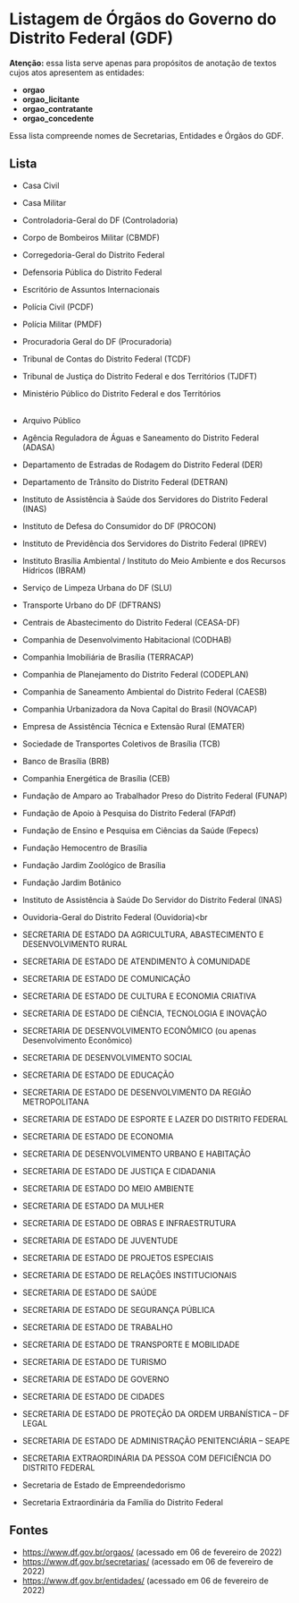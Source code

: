 # Listagem de Órgãos do Governo do Distrito Federal (GDF)

**Atenção:** essa lista serve apenas para propósitos de anotação de textos cujos atos apresentem as entidades:
- **orgao**
- **orgao_licitante**
- **orgao_contratante** 
- **orgao_concedente** 

Essa lista compreende nomes de Secretarias, Entidades e Órgãos do GDF.

## Lista

- Casa Civil
- Casa Militar
- Controladoria-Geral do DF (Controladoria)
- Corpo de Bombeiros Militar (CBMDF)
- Corregedoria-Geral do Distrito Federal
- Defensoria Pública do Distrito Federal
- Escritório de Assuntos Internacionais
- Polícia Civil (PCDF)
- Polícia Militar (PMDF)
- Procuradoria Geral do DF (Procuradoria)
- Tribunal de Contas do Distrito Federal (TCDF)
- Tribunal de Justiça do Distrito Federal e dos Territórios (TJDFT)
- Ministério Público do Distrito Federal e dos Territórios<br><br>

- Arquivo Público
- Agência Reguladora de Águas e Saneamento do Distrito Federal (ADASA)
- Departamento de Estradas de Rodagem do Distrito Federal (DER)
- Departamento de Trânsito do Distrito Federal (DETRAN)
- Instituto de Assistência à Saúde dos Servidores do Distrito Federal (INAS)
- Instituto de Defesa do Consumidor do DF (PROCON)
- Instituto de Previdência dos Servidores do Distrito Federal (IPREV)
- Instituto Brasília Ambiental / Instituto do Meio Ambiente e dos Recursos Hídricos (IBRAM)
- Serviço de Limpeza Urbana do DF (SLU)
- Transporte Urbano do DF (DFTRANS)
- Centrais de Abastecimento do Distrito Federal (CEASA-DF)
- Companhia de Desenvolvimento Habitacional (CODHAB)
- Companhia Imobiliária de Brasília (TERRACAP)
- Companhia de Planejamento do Distrito Federal (CODEPLAN)
- Companhia de Saneamento Ambiental do Distrito Federal (CAESB)
- Companhia Urbanizadora da Nova Capital do Brasil (NOVACAP)
- Empresa de Assistência Técnica e Extensão Rural (EMATER)
- Sociedade de Transportes Coletivos de Brasília (TCB)
- Banco de Brasília (BRB)
- Companhia Energética de Brasília (CEB)
- Fundação de Amparo ao Trabalhador Preso do Distrito Federal (FUNAP)
- Fundação de Apoio à Pesquisa do Distrito Federal (FAPdf)
- Fundação de Ensino e Pesquisa em Ciências da Saúde (Fepecs)
- Fundação Hemocentro de Brasília
- Fundação Jardim Zoológico de Brasília
- Fundação Jardim Botânico
- Instituto de Assistência à Saúde Do Servidor do Distrito Federal (INAS)
- Ouvidoria-Geral do Distrito Federal (Ouvidoria)<br<br>


- SECRETARIA DE ESTADO DA AGRICULTURA, ABASTECIMENTO E DESENVOLVIMENTO RURAL
- SECRETARIA DE ESTADO DE ATENDIMENTO À COMUNIDADE
- SECRETARIA DE ESTADO DE COMUNICAÇÃO
- SECRETARIA DE ESTADO DE CULTURA E ECONOMIA CRIATIVA
- SECRETARIA DE ESTADO DE CIÊNCIA, TECNOLOGIA E INOVAÇÃO
- SECRETARIA DE DESENVOLVIMENTO ECONÔMICO (ou apenas Desenvolvimento Econômico)
- SECRETARIA DE DESENVOLVIMENTO SOCIAL
- SECRETARIA DE ESTADO DE EDUCAÇÃO
- SECRETARIA DE ESTADO DE DESENVOLVIMENTO DA REGIÃO METROPOLITANA
- SECRETARIA DE ESTADO DE ESPORTE E LAZER DO DISTRITO FEDERAL
- SECRETARIA DE ESTADO DE ECONOMIA
- SECRETARIA DE DESENVOLVIMENTO URBANO E HABITAÇÃO
- SECRETARIA DE ESTADO DE JUSTIÇA E CIDADANIA
- SECRETARIA DE ESTADO DO MEIO AMBIENTE
- SECRETARIA DE ESTADO DA MULHER
- SECRETARIA DE ESTADO DE OBRAS E INFRAESTRUTURA
- SECRETARIA DE ESTADO DE JUVENTUDE
- SECRETARIA DE ESTADO DE PROJETOS ESPECIAIS
- SECRETARIA DE ESTADO DE RELAÇÕES INSTITUCIONAIS
- SECRETARIA DE ESTADO DE SAÚDE
- SECRETARIA DE ESTADO DE SEGURANÇA PÚBLICA
- SECRETARIA DE ESTADO DE TRABALHO
- SECRETARIA DE ESTADO DE TRANSPORTE E MOBILIDADE
- SECRETARIA DE ESTADO DE TURISMO
- SECRETARIA DE ESTADO DE GOVERNO
- SECRETARIA DE ESTADO DE CIDADES
- SECRETARIA DE ESTADO DE PROTEÇÃO DA ORDEM URBANÍSTICA – DF LEGAL
- SECRETARIA DE ESTADO DE ADMINISTRAÇÃO PENITENCIÁRIA – SEAPE
- SECRETARIA EXTRAORDINÁRIA DA PESSOA COM DEFICIÊNCIA DO DISTRITO FEDERAL
- Secretaria de Estado de Empreendedorismo
- Secretaria Extraordinária da Família do Distrito Federal

## Fontes

- https://www.df.gov.br/orgaos/ (acessado em 06 de fevereiro de 2022)
- https://www.df.gov.br/secretarias/ (acessado em 06 de fevereiro de 2022)
- https://www.df.gov.br/entidades/ (acessado em 06 de fevereiro de 2022)
